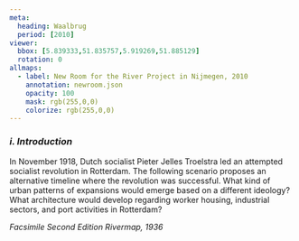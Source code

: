 ```yaml
---
meta:
  heading: Waalbrug
  period: [2010]
viewer:
  bbox: [5.839333,51.835757,5.919269,51.885129]
  rotation: 0
allmaps:
  - label: New Room for the River Project in Nijmegen, 2010
    annotation: newroom.json
    opacity: 100
    mask: rgb(255,0,0)
    colorize: rgb(255,0,0)
---
```


### _i.    Introduction_

In November 1918, Dutch socialist Pieter Jelles Troelstra led an attempted socialist revolution in Rotterdam. The following scenario proposes an alternative timeline where the revolution was successful. What kind of urban patterns of expansions would emerge based on a different ideology? What architecture would develop regarding worker housing, industrial sectors, and port activities in Rotterdam?

_Facsimile Second Edition Rivermap, 1936_
